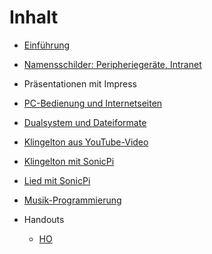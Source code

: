 # Inhalt

* [Einführung](README.md)
* [Namensschilder: Peripheriegeräte, Intranet](Klasse_7/Namensschilder_Peripheriegeraete_Intranet.md)
* Präsentationen mit Impress
* [PC-Bedienung und Internetseiten](Klasse_7/PC-Bedienung_Internetseiten.md)
* [Dualsystem und Dateiformate](Klasse_7/Dualsystem_Dateien.md)
* [Klingelton aus YouTube-Video](Klasse_7/Klingelton_aus_YouTube-Video.md)
* [Klingelton mit SonicPi](Klasse_7/Klingelton_mit_SonicPi.md)
* [Lied mit SonicPi](Klasse_7/Lied_mit_SonicPi.md)
* [Musik-Programmierung](Klasse_7/SonicPi.md)

* Handouts
    + [HO](Klasse_7/HO_Hardware_Software_Datei-Endungen.md) 
